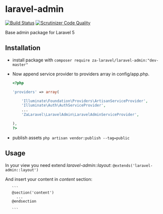 # laravel-admin

[![Build Status](https://scrutinizer-ci.com/g/za-laravel/laravel-admin/badges/build.png?b=master)](https://scrutinizer-ci.com/g/za-laravel/laravel-admin/build-status/master)
[![Scrutinizer Code Quality](https://scrutinizer-ci.com/g/za-laravel/laravel-admin/badges/quality-score.png?b=master)](https://scrutinizer-ci.com/g/za-laravel/laravel-admin/?branch=master)

Base admin package for Laravel 5


## Installation

 * install package with ```composer require za-laravel/laravel-admin:"dev-master"``` 
  
 * Now append service provider to providers array in config/app.php.
     
     ```php
     <?php
     
     'providers' => array(
     
         'Illuminate\Foundation\Providers\ArtisanServiceProvider',
         'Illuminate\Auth\AuthServiceProvider',
         ...
         'ZaLaravel\LaravelAdmin\LaravelAdminServiceProvider',
     
     ),
     ?>
     ```
 * publish assets ```php artisan vendor:publish --tag=public``` 
   
  
     
## Usage 
     
   In your view you need extend *laravel-admin::layout*:
       ``` @extends('laravel-admin::layout') ```
     
   And insert your content in *content* section:
   
       ``` 
       @section('content')
         ...
       @endsection
         
       ```
     
